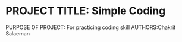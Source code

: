 # PROJECT TITLE: Simple Coding
PURPOSE OF PROJECT: For practicing coding skill
AUTHORS:Chakrit Salaeman
